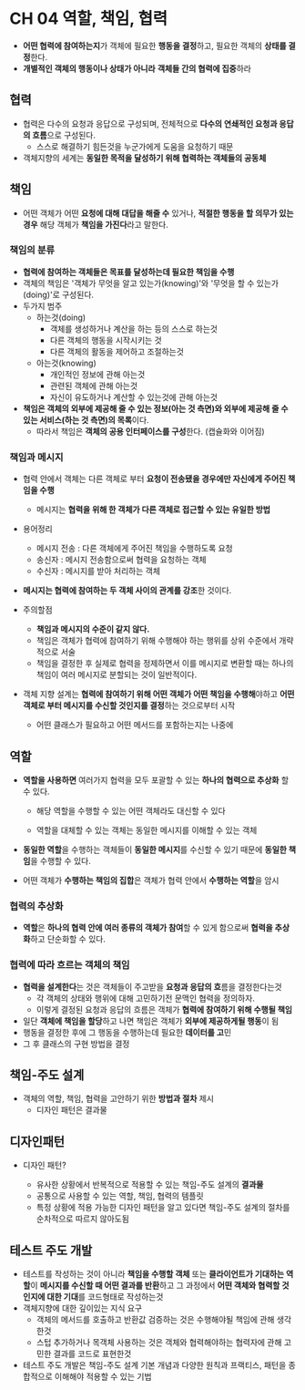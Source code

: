 # CH 04 역할, 책임, 협력

- **어떤 협력에 참여하는지**가 객체에 필요한 **행동을 결정**하고, 필요한 객체의 **상태를 결정**한다.
- **개별적인 객체의 행동이나 상태가 아니라** **객체들 간의 협력에 집중**하라

## 협력

- 협력은 다수의 요청과 응답으로 구성되며, 전체적으로 **다수의 연쇄적인 요청과 응답의 흐름**으로 구성된다.
  - 스스로 해결하기 힘든것을 누군가에게 도움을 요청하기 때문
- 객체지향의 세계는 **동일한 목적을 달성하기 위해 협력하는 객체들의 공동체**

## 책임

- 어떤 객체가 어떤 **요청에 대해 대답을 해줄 수** 있거나, **적절한 행동을 할 의무가 있는 경우** 해당 객체가 **책임을 가진다**라고 말한다.

### 책임의 분류

- **협력에 참여하는 객체들은 목표를 달성하는데 필요한 책임을 수행**
- 객체의 책임은 '객체가 무엇을 알고 있는가(knowing)'와 '무엇을 할 수 있는가(doing)'로 구성된다.
- 두가지 범주
  - 하는것(doing)
    - 객체를 생성하거나 계산을 하는 등의 스스로 하는것
    - 다른 객체의 행동을 시작시키는 것
    - 다른 객체의 활동을 제어하고 조절하는것
  - 아는것(knowing)
    - 개인적인 정보에 관해 아는것
    - 관련된 객체에 관해 아는것
    - 자신이 유도하거나 계산할 수 있는것에 관해 아는것
- **책임은 객체의 외부에 제공해 줄 수 있는 정보(아는 것 측면)와 외부에 제공해 줄 수 있는 서비스(하는 것 측면)의 목록**이다.
  - 따라서 책임은 **객체의 공용 인터페이스를 구성**한다. (캡슐화와 이어짐)

### 책임과 메시지

- 협력 안에서 객체는 다른 객체로 부터 **요청이 전송됐을 경우에만 자신에게 주어진 책임을 수행**
  - 메시지는 **협력을 위해 한 객체가 다른 객체로 접근할 수 있는 유일한 방법**

- 용어정리

  - 메시지 전송 : 다른 객체에게 주어진 책임을 수행하도록 요청
  - 송신자 : 메시지 전송함으로써 협력을 요청하는 객체
  - 수신자 : 메시지를 받아 처리하는 객체

  

- **메시지는 협력에 참여하는 두 객체 사이의 관계를 강조**한 것이다.

- 주의할점

  - **책임과 메시지의 수준이 같지 않다.**
  - 책임은 객체가 협력에 참여하기 위해 수행해야 하는 행위를 상위 수준에서 개략적으로 서술
  - 책임을 결정한 후 실제로 협력을 정제하면서 이를 메시지로 변환할 때는 하나의 책임이 여러 메시지로 분할되는 것이 일반적이다.

- 객체 지향 설계는 **협력에 참여하기 위해 어떤 객체가 어떤 책임을 수행해**야하고 **어떤 객체로 부터 메시지를 수신할 것인지를 결정**하는 것으로부터 시작

  - 어떤 클래스가 필요하고 어떤 메서드를 포함하는지는 나중에

  

## 역할

- **역할을 사용하면** 여러가지 협력을 모두 포괄할 수 있는 **하나의 협력으로 추상화** 할 수 있다.
  - 해당 역할을 수행할 수 있는 어떤 객체라도 대신할 수 있다

  - 역할을 대체할 수 있는 객체는 동일한 메시지를 이해할 수 있는 객체

- **동일한 역할**을 수행하는 객체들이 **동일한 메시지**를 수신할 수 있기 때문에 **동일한 책임**을 수행할 수 있다.

- 어떤 객체가 **수행하는 책임의 집합**은 객체가 협력 안에서 **수행하는 역할**을 암시

### 협력의 추상화

- **역할**은 **하나의 협력 안에 여러 종류의 객체가 참여**할 수 있게 함으로써 **협력을 추상화**하고 단순화할 수 있다.



### 협력에 따라 흐르는 객체의 책임

- **협력을 설계한다**는 것은 객체들이 주고받을 **요청과 응답의 흐**름을 결정한다는것
  - 각 객체의 상태와 행위에 대해 고민하기전 문맥인 협력을 정의하자.
  - 이렇게 결정된 요청과 응답의 흐름은 객체가 **협력에 참여하기 위해 수행될 책임**
- 일단 **객체에 책임을 할당**하고 나면 책임은 객체가 **외부에 제공하게될 행동**이 됨
- 행동을 결정한 후에 그 행동을 수행하는데 필요한 **데이터를 고**민
- 그 후 클래스의 구현 방법을 결정



## 책임-주도 설계

- 객체의 역할, 책임, 협력을 고안하기 위한 **방법과 절차** 제시
  - 디자인 패턴은 결과물

## 디자인패턴

- 디자인 패턴? 

  - 유사한 상황에서 반복적으로 적용할 수 있는 책임-주도 설계의 **결과물**
  - 공통으로 사용할 수 있는 역할, 책임, 협력의 템플릿
  - 특정 상황에 적용 가능한 디자인 패턴을 알고 있다면 책임-주도 설계의 절차를 순차적으로 따르지 않아도됨

  

## 테스트 주도 개발

- 테스트를 작성하는 것이 아니라 **책임을 수행할 객체** 또는 **클라이언트가 기대하는 역할**이 **메시지를 수신할 때 어떤 결과를 반환**하고 그 과정에서 **어떤 객체와 협력할 것인지에 대한 기대**를 코드형태로 작성하는것
- 객체지향에 대한 깊이있는 지식 요구
  - 객체의 메서드를 호출하고 반환값 검증하는 것은 수행해야될 책임에 관해 생각한것
  - 스텁 추가하거나 목객체 사용하는 것은 객체와 협력해야하는 협력자에 관해 고민한 결과를 코드로 표현한것
- 테스트 주도 개발은 책임-주도 설계 기본 개념과 다양한 원칙과 프랙티스, 패턴을 종합적으로 이해해야 적용할 수 있는 기법





